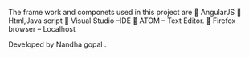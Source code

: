 The frame work and componets used in this project are  AngularJS  Html,Java script  Visual Studio –IDE  ATOM – Text Editor.  Firefox browser – Localhost

Developed by Nandha gopal .
